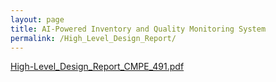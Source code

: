```yaml
---
layout: page
title: AI-Powered Inventory and Quality Monitoring System
permalink: /High_Level_Design_Report/
---
```



[High-Level_Design_Report_CMPE_491.pdf](https://github.com/user-attachments/files/18262626/High-Level_Design_Report_CMPE_491.pdf)
